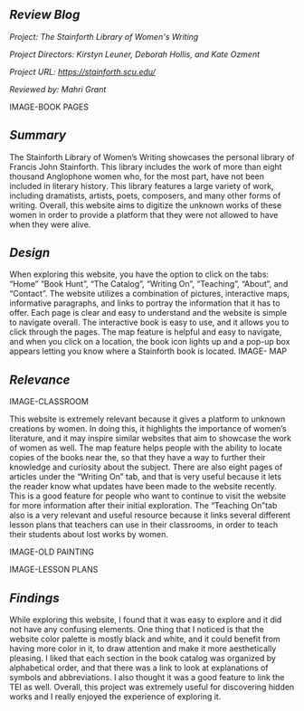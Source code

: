 ## *_Review Blog_* ##
*Project: The Stainforth Library of Women's Writing*

*Project Directors: Kirstyn Leuner, Deborah Hollis, and Kate Ozment*

*Project URL: https://stainforth.scu.edu/*

*Reviewed by:  Mahri Grant*

IMAGE-BOOK PAGES

## *_Summary_* ##

The Stainforth Library of Women’s Writing showcases the personal library of Francis John Stainforth. This library includes the work of more than eight thousand Anglophone women who, for the most part, have not been included in literary history. This library features a large variety of work, including dramatists, artists, poets, composers, and many other forms of writing. Overall, this website aims to digitize the unknown works of these women in order to provide a platform that they were not allowed to have when they were alive.

## *_Design_* ##

When exploring this website, you have the option to click on the tabs: “Home” “Book Hunt”, “The Catalog”, “Writing On”, “Teaching”, “About”, and “Contact”. The website utilizes a combination of pictures, interactive maps, informative paragraphs, and links to portray the information that it has to offer.  Each page is clear and easy to understand and the website is simple to navigate overall. The interactive book is easy to use, and it allows you to click through the pages. The map feature is helpful and easy to navigate, and when you click on a location, the book icon lights up and a pop-up box appears letting you know where a Stainforth book is located.
IMAGE- MAP

## *_Relevance_*

IMAGE-CLASSROOM

This website is extremely relevant because it gives a platform to unknown creations by women. In doing this, it highlights the importance of women’s literature, and it may inspire similar websites that aim to showcase the work of women as well. The map feature helps people with the ability to locate copies of the books near the, so that they have a way to further their knowledge and curiosity about the subject. There are also eight pages of articles under the “Writing On” tab, and that is very useful because it lets the reader know what updates have been made to the website recently. This is a good feature for people who want to continue to visit the website for more information after their initial exploration. The “Teaching On”tab  also is a very relevant and useful resource because it links several different lesson plans that teachers can use in their classrooms, in order to teach their students about lost works by women.

IMAGE-OLD PAINTING

IMAGE-LESSON PLANS

## *_Findings_* ##

While exploring this website, I found that it was easy to explore and it did not have any confusing elements. One thing that I noticed is that the website color palette is mostly black and white, and it could benefit from having more color in it, to draw attention and make it more aesthetically pleasing. I liked that each section in the book catalog was organized by alphabetical order, and that there was a link to look at explanations of symbols and abbreviations. I also thought it was a good feature to link the TEI as well. Overall, this project was extremely useful for discovering hidden works and I really enjoyed the experience of exploring it.
